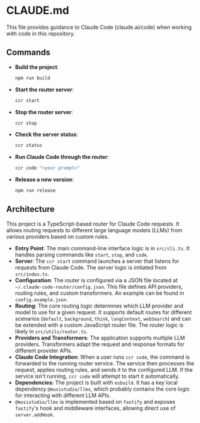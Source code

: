 # CLAUDE.md

This file provides guidance to Claude Code (claude.ai/code) when working with code in this repository.

## Commands

-   **Build the project**:
    ```bash
    npm run build
    ```
-   **Start the router server**:
    ```bash
    ccr start
    ```
-   **Stop the router server**:
    ```bash
    ccr stop
    ```
-   **Check the server status**:
    ```bash
    ccr status
    ```
-   **Run Claude Code through the router**:
    ```bash
    ccr code "<your prompt>"
    ```
-   **Release a new version**:
    ```bash
    npm run release
    ```

## Architecture

This project is a TypeScript-based router for Claude Code requests. It allows routing requests to different large language models (LLMs) from various providers based on custom rules.

-   **Entry Point**: The main command-line interface logic is in `src/cli.ts`. It handles parsing commands like `start`, `stop`, and `code`.
-   **Server**: The `ccr start` command launches a server that listens for requests from Claude Code. The server logic is initiated from `src/index.ts`.
-   **Configuration**: The router is configured via a JSON file located at `~/.claude-code-router/config.json`. This file defines API providers, routing rules, and custom transformers. An example can be found in `config.example.json`.
-   **Routing**: The core routing logic determines which LLM provider and model to use for a given request. It supports default routes for different scenarios (`default`, `background`, `think`, `longContext`, `webSearch`) and can be extended with a custom JavaScript router file. The router logic is likely in `src/utils/router.ts`.
-   **Providers and Transformers**: The application supports multiple LLM providers. Transformers adapt the request and response formats for different provider APIs.
-   **Claude Code Integration**: When a user runs `ccr code`, the command is forwarded to the running router service. The service then processes the request, applies routing rules, and sends it to the configured LLM. If the service isn't running, `ccr code` will attempt to start it automatically.
-   **Dependencies**: The project is built with `esbuild`. It has a key local dependency `@musistudio/llms`, which probably contains the core logic for interacting with different LLM APIs.
-   `@musistudio/llms` is implemented based on `fastify` and exposes `fastify`'s hook and middleware interfaces, allowing direct use of `server.addHook`.